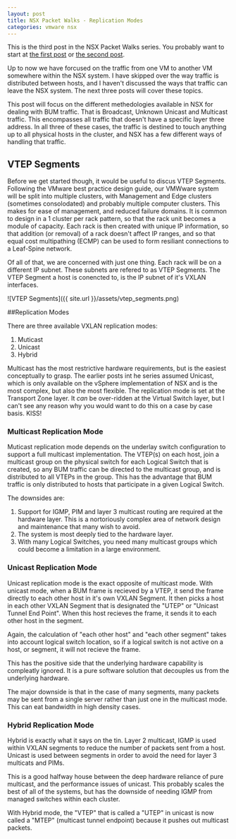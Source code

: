 ```yaml
---
layout: post
title: NSX Packet Walks - Replication Modes
categories: vmware nsx
---
```


This is the third post in the NSX Packet Walks series. You probably want to start at [the first post](http://vantmet.github.io/2015/02/10/packet-walks) or [the second post](http://vantmet.github.io/2015/03/24/packet-walks1).

Up to now we have forcused on the traffic from one VM to another VM somewhere within the NSX system. I have skipped over the way traffic is distributed between hosts, and I haven't discussed the ways that traffic can leave the NSX system. The next three posts will cover these topics.

This post will focus on the different methedologies available in NSX for dealing with BUM traffic. That is Broadcast, Unknown Unicast and Multicast traffic. This encompasses all traffic that doesn't have a specific layer three address. In all three of these cases, the traffic is destined to touch anything up to all physical hosts in the cluster, and NSX has a few different ways of handling that traffic.

## VTEP Segments

Before we get started though, it would be useful to discus VTEP Segments. Following the VMware best practice design guide, our VMWware system will be split into multiple clusters, with Management and Edge clusters (sometimes consolodated) and probably multiple computer clusters. This makes for ease of management, and reduced failure domains. It is common to design in a 1 cluster per rack pattern, so that the rack unit becomes a module of capacity. Each rack is then created with unique IP information, so that addition (or removal) of a rack doesn't affect IP ranges, and so that equal cost multipathing (ECMP) can be used to form resiliant connections to a Leaf-Spine network.

Of all of that, we are concerned with just one thing. Each rack will be on a different IP subnet. These subnets are refered to as VTEP Segments. The VTEP Segment a host is conencted to, is the IP subnet of it's VXLAN interfaces.

![VTEP Segments]({{ site.url }}/assets/vtep_segments.png)

##Replication Modes

There are three available VXLAN replication modes:

1. Muticast
2. Unicast
3. Hybrid

Multicast has the most restrictive hardware requirements, but is the easiest conceptually to grasp. The earlier posts int he series assumed Unicast, which is only available on the vSphere implementation of NSX and is the most complex, but also the most flexible. The replication mode is set at the Transport Zone layer. It *can* be over-ridden at the Virtual Switch layer, but I can't see any reason why you would want to do this on a case by case basis. KISS!

### Multicast Replication Mode

Muticast replication mode depends on the underlay switch configuration to support a full multicast implementation. The VTEP(s) on each host, join a multicast group on the physical switch for each Logical Switch that is created, so any BUM traffic can be directed to the multicast group, and is distributed to all VTEPs in the group. This has the advantage that BUM traffic is only distributed to hosts that participate in a given Logical Switch.

The downsides are:

1. Support for IGMP, PIM and layer 3 multicast routing are required at the hardware layer. This is a nortoriously complex area of network design and maintenance that many wish to avoid.
2. The system is most deeply tied to the hardware layer.
3. With many Logical Switches, you need many multicast groups which could become a limitation in a large environment.

### Unicast Replication Mode

Unicast replication mode is the exact opposite of multicast mode. With unicast mode, when a BUM frame is recieved by a VTEP, it send the frame directly to each other host in it's own VXLAN Segment. It then picks a host in each other VXLAN Segment that is designated the "UTEP" or "Unicast Tunnel End Point". When this host recieves the frame, it sends it to each other host in the segment.

Again, the calculation of "each other host" and "each other segment" takes into account logical switch location, so if a logical switch is not active on a host, or segment, it will not recieve the frame.

This has the positive side that the underlying hardware capability is compleatly ignored. It is a pure software solution that decouples us from the underlying hardware.

The major downside is that in the case of many segments, many packets may be sent from a single server rather than just one in the multicast mode. This can eat bandwidth in high density cases.

### Hybrid Replication Mode

Hybrid is exactly what it says on the tin. Layer 2 multicast, IGMP is used within VXLAN segments to reduce the number of packets sent from a host. Unicast is used between segments in order to avoid the need for layer 3 multicats and PIMs.

This is a good halfway house between the deep hardware reliance of pure multicast, and the performance issues of unicast. This probably scales the best of all of the systems, but has the downside of needing IGMP from managed switches within each cluster.

With Hybrid mode, the "VTEP" that is called a "UTEP" in unicast is now called a "MTEP" (multicast tunnel endpoint) because it pushes out multicast packets.